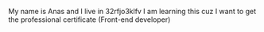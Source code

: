 My name is Anas and I live in 32rfjo3klfv I am learning this cuz I want to get the professional certificate (Front-end developer)